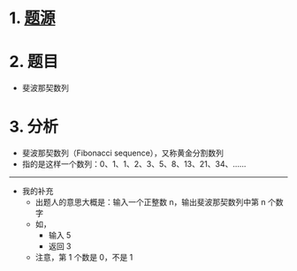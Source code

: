 # 1. [题源](https://fishc.com.cn/forum.php?mod=viewthread&tid=84743&ctid=588)


# 2. 题目

- 斐波那契数列


# 3. 分析

- 斐波那契数列（Fibonacci sequence），又称黄金分割数列
- 指的是这样一个数列：0、1、1、2、3、5、8、13、21、34、……

***

- 我的补充
	- 出题人的意思大概是：输入一个正整数 n，输出斐波那契数列中第 n 个数字
	- 如，
		- 输入 5
		- 返回 3
	- 注意，第 1 个数是 0，不是 1

